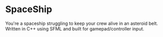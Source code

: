 # SpaceShip
You're a spaceship struggling to keep your crew alive in an asteroid belt. Written in C++ using SFML and built for gamepad/controller input.
